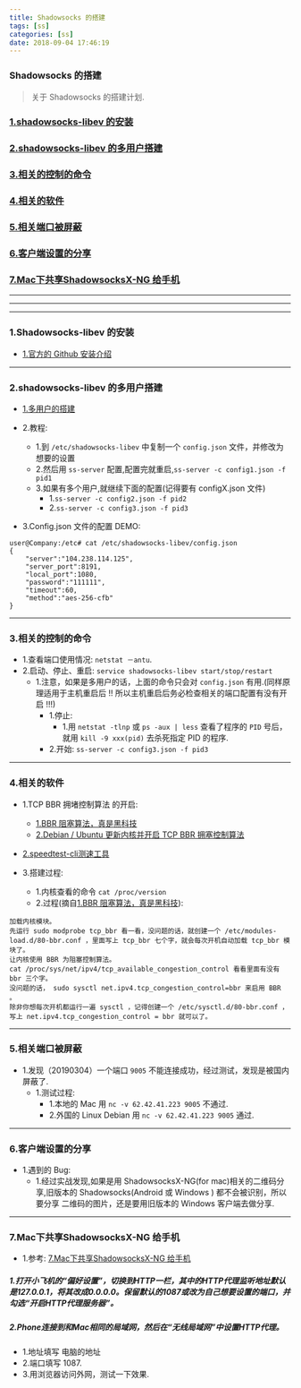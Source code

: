 ```yaml
---
title: Shadowsocks 的搭建
tags: [ss]
categories: [ss]
date: 2018-09-04 17:46:19
---
```




### Shadowsocks 的搭建
> 关于 Shadowsocks 的搭建计划.

<!-- more -->

### [1.shadowsocks-libev 的安装](#ss_install)
### [2.shadowsocks-libev 的多用户搭建](#ss_multi_user)
### [3.相关的控制的命令](#related_command)
### [4.相关的软件](#related_software)
### [5.相关端口被屏蔽](#related_port_shield)
### [6.客户端设置的分享](#share_settings)
### [7.Mac下共享ShadowsocksX-NG 给手机](#share_to_phone)


***
***
***

### 1.Shadowsocks-libev 的安装<a name="ss_install"/>
* [1.官方的 Github 安装介绍](https://github.com/shadowsocks/shadowsocks-libev)

***

### 2.shadowsocks-libev 的多用户搭建<a name="ss_multi_user"/>
* [1.多用户的搭建](https://github.com/shadowsocks/shadowsocks-libev/issues/5)
* 2.教程:
	* 1.到 `/etc/shadowsocks-libev` 中复制一个 `config.json` 文件，并修改为想要的设置
	* 2.然后用 `ss-server` 配置,配置完就重启,`ss-server -c config1.json -f pid1`
	* 3.如果有多个用户,就继续下面的配置(记得要有 configX.json 文件)
		* 1.`ss-server -c config2.json -f pid2`
		* 2.`ss-server -c config3.json -f pid3`


* 3.Config.json 文件的配置 DEMO:

```
user@Company:/etc# cat /etc/shadowsocks-libev/config.json
{
    "server":"104.238.114.125",
    "server_port":8191,
    "local_port":1080,
    "password":"111111",
    "timeout":60,
    "method":"aes-256-cfb"
}
```

***

### 3.相关的控制的命令<a name="related_command"/>

* 1.查看端口使用情况: `netstat －antu`.
* 2.启动、停止、重启: `service shadowsocks-libev start/stop/restart`
	* 1.注意，如果是多用户的话，上面的命令只会对 `config.json` 有用.(同样原理适用于主机重启后 !! 所以主机重启后务必检查相关的端口配置有没有开启 !!!)
		* 1.停止: 
			* 1.用 `netstat -tlnp` 或 `ps -aux | less` 查看了程序的 `PID` 号后，就用 `kill -9 xxx(pid)` 去杀死指定 PID 的程序.
		* 2.开始: `ss-server -c config3.json -f pid3`


***

### 4.相关的软件<a name="related_software"/>
*  1.TCP BBR 拥堵控制算法 的开启:
	* [1.BBR 阻塞算法，真是黑科技](https://fiveyellowmice.com/posts/2016/12/bbr-congestion-algorithm-dark-science.html)
	* [2.Debian / Ubuntu 更新内核并开启 TCP BBR 拥塞控制算法](https://sb.sb/blog/debian-ubuntu-tcp-bbr/)
* [2.speedtest-cli测速工具](https://www.howtoforge.com/tutorial/check-internet-speed-with-speedtest-cli-on-ubuntu/)

* 3.搭建过程:
	* 1.内核查看的命令 `cat /proc/version`
	* 2.过程(摘自[1.BBR 阻塞算法，真是黑科技](https://fiveyellowmice.com/posts/2016/12/bbr-congestion-algorithm-dark-science.html)):
	
```
加载内核模块。
先运行 sudo modprobe tcp_bbr 看一看，没问题的话，就创建一个 /etc/modules-load.d/80-bbr.conf ，里面写上 tcp_bbr 七个字，就会每次开机自动加载 tcp_bbr 模块了。
让内核使用 BBR 为阻塞控制算法。
cat /proc/sys/net/ipv4/tcp_available_congestion_control 看看里面有没有 bbr 三个字。
没问题的话， sudo sysctl net.ipv4.tcp_congestion_control=bbr 来启用 BBR 。
除非你想每次开机都运行一遍 sysctl ，记得创建一个 /etc/sysctl.d/80-bbr.conf ，写上 net.ipv4.tcp_congestion_control = bbr 就可以了。
```

***

### 5.相关端口被屏蔽<a name="related_port_shield"/>

* 1.发现（20190304）一个端口 `9005` 不能连接成功，经过测试，发现是被国内屏蔽了.
	* 1.测试过程:
		* 1.本地的 Mac 用 `nc -v 62.42.41.223 9005` 不通过.
		* 2.外国的 Linux Debian 用 `nc -v 62.42.41.223 9005` 通过.



***

### 6.客户端设置的分享<a name="share_settings"/>
* 1.遇到的 Bug:
	* 1.经过实战发现,如果是用 ShadowsocksX-NG(for mac)相关的二维码分享,旧版本的 Shadowsocks(Android 或 Windows ) 都不会被识别，所以要分享 二维码的图片，还是要用旧版本的 Windows 客户端去做分享.



***

### 7.Mac下共享ShadowsocksX-NG 给手机<a name="share_to_phone"/>

* 1.参考: [7.Mac下共享ShadowsocksX-NG 给手机](https://www.jibing57.com/2019/03/24/share-ShadowsocksX-NG-to-iOS/)


##### 1.打开小飞机的“偏好设置”，切换到HTTP一栏，其中的HTTP代理监听地址默认是127.0.0.1，将其改成0.0.0.0。保留默认的1087或改为自己想要设置的端口，并勾选“开启HTTP代理服务器”。
##### 2.Phone连接到和Mac相同的局域网，然后在“无线局域网”中设置HTTP代理。
* 1.地址填写 电脑的地址
* 2.端口填写 1087.
* 3.用浏览器访问外网，测试一下效果.